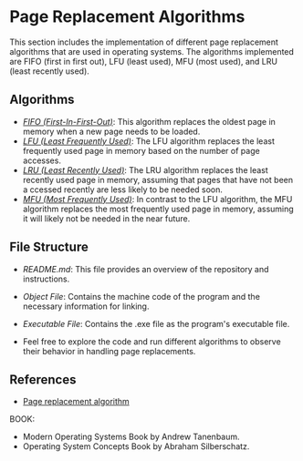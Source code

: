 # Page Replacement Algorithms

   This section includes the implementation of different page replacement algorithms that are used in operating systems. 
   The algorithms implemented are FIFO (first in first out), LFU (least used), MFU (most used), and LRU (least recently used).

## Algorithms

   * [*FIFO (First-In-First-Out)*](First-In%2C%20First-Out): This algorithm replaces the oldest page in memory when a new page needs to be loaded.
   * [*LFU (Least Frequently Used)*](Least%20Frequently%20Used): The LFU algorithm replaces the least frequently used page in memory based on the number of page accesses.
   * [*LRU (Least Recently Used)*](Least%20Recently%20Used): The LRU algorithm replaces the least recently used page in memory, assuming that pages that have not been a
   ccessed recently are less likely to be needed soon.
   * [*MFU (Most Frequently Used)*](Most%20Frequently%20Used): In contrast to the LFU algorithm, the MFU algorithm replaces the most frequently used page in memory, 
   assuming it will likely not be needed in the near future.

## File Structure

   * *README.md*: This file provides an overview of the repository and instructions.
   * *Object File*: Contains the machine code of the program and the necessary information for linking.
   * *Executable File*: Contains the .exe file as the program's executable file.

* Feel free to explore the code and run different algorithms to observe their behavior in handling page replacements.

## References

   * [Page replacement algorithm](https://en.wikipedia.org/wiki/Page_replacement_algorithm)

   
   BOOK: 
   * Modern Operating Systems Book by Andrew Tanenbaum.
   * Operating System Concepts Book by Abraham Silberschatz.